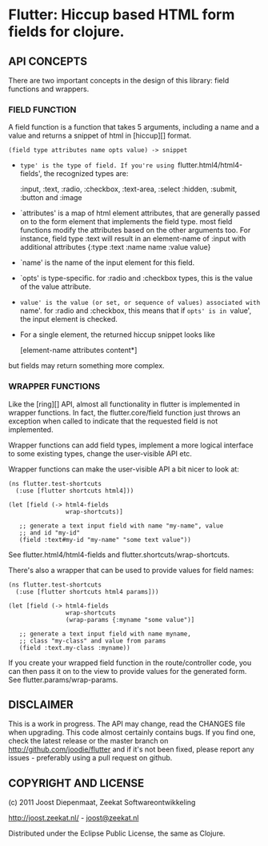 # Flutter: Hiccup based HTML form fields for clojure.

## API CONCEPTS

There are two important concepts in the design of this library:
field functions and wrappers.

### FIELD FUNCTION

A field function is a function that takes 5 arguments, including a
name and a value and returns a snippet of html in [hiccup][] format.

    (field type attributes name opts value) -> snippet

  * `type' is the type of field. If you're using
  `flutter.html4/html4-fields', the recognized types are:

    :input, :text, :radio, :checkbox, :text-area, :select
    :hidden, :submit, :button and :image 

  * `attributes' is a map of html element attributes, that are
generally passed on to the form element that implements the field
type. most field functions modify the attributes based on the other
arguments too. For instance, field type :text will result in an
element-name of :input with additional attributes {:type :text :name
name :value value}

  * `name' is the name of the input element for this field.

  * `opts' is type-specific. for :radio and :checkbox types, this is
the value of the value attribute.

  * `value' is the value (or set, or sequence of values) associated
with `name'. for :radio and :checkbox, this means that if `opts' is in
`value', the input element is checked.

  * For a single element, the returned hiccup snippet looks like

    [element-name attributes content*]

  but fields may return something more complex.

### WRAPPER FUNCTIONS

Like the [ring][] API, almost all functionality in flutter is implemented
in wrapper functions. In fact, the flutter.core/field function just
throws an exception when called to indicate that the requested field
is not implemented.

Wrapper functions can add field types, implement a more logical
interface to some existing types, change the user-visible API etc.

Wrapper functions can make the user-visible API a bit nicer to
look at:

    (ns flutter.test-shortcuts
      (:use [flutter shortcuts html4]))

    (let [field (-> html4-fields
                    wrap-shortcuts)]

       ;; generate a text input field with name "my-name", value
       ;; and id "my-id"
       (field :text#my-id "my-name" "some text value"))

See flutter.html4/html4-fields and flutter.shortcuts/wrap-shortcuts.

There's also a wrapper that can be used to provide values for field
names:

    (ns flutter.test-shortcuts
      (:use [flutter shortcuts html4 params]))

    (let [field (-> html4-fields
                    wrap-shortcuts
                    (wrap-params {:myname "some value")]

       ;; generate a text input field with name myname,
       ;; class "my-class" and value from params
       (field :text.my-class :myname))

If you create your wrapped field function in the route/controller code,
you can then pass it on to the view to provide values for the generated
form. See flutter.params/wrap-params.

## DISCLAIMER

This is a work in progress. The API may change, read the CHANGES file
when upgrading. This code almost certainly contains bugs. If you find
one, check the latest release or the master branch on 
http://github.com/joodie/flutter and if it's not been fixed, please
report any issues - preferably using a pull request on github.

## COPYRIGHT AND LICENSE

(c) 2011 Joost Diepenmaat, Zeekat Softwareontwikkeling

http://joost.zeekat.nl/  - joost@zeekat.nl

Distributed under the Eclipse Public License, the same as Clojure.


